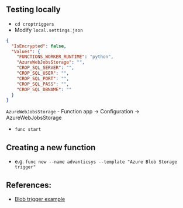 ## Testing locally

- `cd croptriggers`
- Modify `local.settings.json`

```json
{
  "IsEncrypted": false,
  "Values": {
    "FUNCTIONS_WORKER_RUNTIME": "python",
    "AzureWebJobsStorage": "",
    "CROP_SQL_SERVER": "", 
    "CROP_SQL_USER": "", 
    "CROP_SQL_PORT": "", 
    "CROP_SQL_PASS": "", 
    "CROP_SQL_DBNAME": ""
  }
}
```

`AzureWebJobsStorage` - Function app -> Configuration -> AzureWebJobsStorage
<!-- `MyStorageConnectionString` - copy from storage->Access keys->Connection string -->

- `func start`

## Creating a new function

- e.g. `func new --name advanticsys --template "Azure Blob Storage trigger"`


## References:

- [Blob trigger example](https://github.com/yokawasa/azure-functions-python-samples/tree/master/v2functions/blob-trigger-watermark-blob-out-binding)